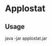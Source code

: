 # Applostat #

## Usage ##
java -jar applostat.jar <order number> <email address> <item name> <prowl api-key>